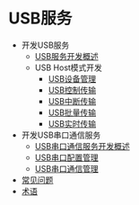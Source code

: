 # USB服务<!--usb-->

<!--Kit: Basic Services Kit-->
<!--Subsystem: USB-->
<!--Owner: @hwymlgitcode-->
<!--Designer: @w00373942-->
<!--Tester: @dong-dongzhen-->
<!--Adviser: @w_Machine_cc-->

- 开发USB服务<!--usb-dev-->
  - [USB服务开发概述](usbManager/usbHost-overview.md)
  - USB Host模式开发<!--usb-host-dev-->
    - [USB设备管理](usbManager/usbHost/deviceManager.md)
    - [USB控制传输](usbManager/usbHost/controlTransfer.md)
    - [USB中断传输](usbManager/usbHost/interruptTransfer.md)
    - [USB批量传输](usbManager/usbHost/bulkTransfer.md)
    - [USB实时传输](usbManager/usbHost/isochronousTransfer.md)
- 开发USB串口通信服务<!--usb-serial-dev-->
  - [USB串口通信服务开发概述](usbSerial/usbSerial-overview.md)
  - [USB串口配置管理](usbSerial/usbSerial-configuration.md)
  - [USB串口通信管理](usbSerial/usbSerial-communication.md)
- [常见问题](faqs-usb.md)
- [术语](usb-glossary.md)